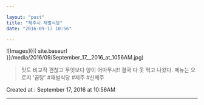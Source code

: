 ```yaml
---

layout: "post"  
title: "제주시 재벌식당"  
date: "2016-09-17 10:56"

---
```


![Images]({{ site.baseurl }}/media/2016/09/September_17__2016_at_1056AM.jpg)

> 맛도 비교적 괜찮고 무엇보다 양이 어마무시!! 결국 다 못 먹고 나왔다. 메뉴는 오로지 '곰탕' #재벌식당 #제주 #신제주

Created at : September 17, 2016 at 10:56AM

---
